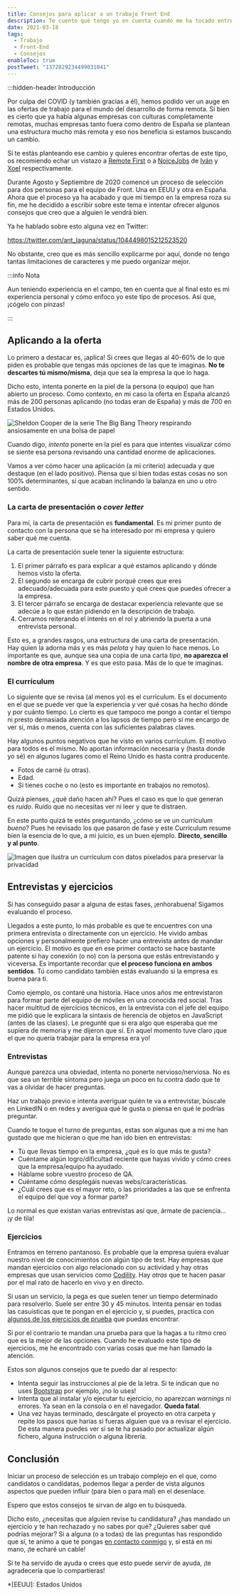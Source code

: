 ```yaml
---
title: Consejos para aplicar a un trabajo Front End
description: Te cuento qué tengo yo en cuenta cuando me ha tocado entrevistar a gente que busca trabajo como Front End developer.
date: 2021-03-18
tags:
  - Trabajo
  - Front-End
  - Consejos
enableToc: true
postTweet: "1372829234499031041"
---
```


:::hidden-header Introducción

Por culpa del COVID (y también gracias a él), hemos podido ver un auge en las ofertas de trabajo para el mundo del desarrollo de forma remota. Si bien es cierto que ya había algunas empresas con culturas completamente remotas, muchas empresas tanto fuera como dentro de España se plantean una estructura mucho más remota y eso nos beneficia si estamos buscando un cambio.

Si te estás planteando ese cambio y quieres encontrar ofertas de este tipo, os recomiendo echar un vistazo a [Remote First](https://remotefirst.digital/) o a [NoiceJobs](https://t.me/NoiceJobs) de [Iván](https://twitter.com/Dividivan) y [Xoel](https://twitter.com/xoelipedes) respectivamente.

Durante Agosto y Septiembre de 2020 comencé un proceso de selección para dos personas para el equipo de Front. Una en EEUU y otra en España.
Ahora que el proceso ya ha acabado y que mi tiempo en la empresa roza su fin, me he decidido a escribir sobre este tema e intentar ofrecer algunos consejos que creo que a alguien le vendrá bien.

Ya he hablado sobre esto alguna vez en Twitter:

https://twitter.com/ant_laguna/status/1044498015212523520

No obstante, creo que es más sencillo explicarme por aquí, donde no tengo tantas limitaciones de caracteres y me puedo organizar mejor.

:::info Nota

Aun teniendo experiencia en el campo, ten en cuenta que al final esto es mi experiencia personal y cómo enfoco yo este tipo de procesos. Así que, ¡cógelo con pinzas!

:::

## Aplicando a la oferta

Lo primero a destacar es, ¡aplica! Si crees que llegas al 40-60% de lo que piden es probable que tengas más opciones de las que te imaginas. **No te descartes tú mismo/misma**, deja que sea la empresa la que lo haga.

Dicho esto, intenta ponerte en la piel de la persona (o equipo) que han abierto un proceso.
Como contexto, en mi caso la oferta en España alcanzó más de 200 personas aplicando (no todas eran de España) y más de 700 en Estados Unidos.

![Sheldon Cooper de la serie The Big Bang Theory respirando ansiosamente en una bolsa de papel](/img/posts/sheldon-bag.gif "_El horror_")

Cuando digo, *intenta* ponerte en la piel es para que intentes visualizar cómo se siente esa persona revisando una cantidad enorme de aplicaciones.

Vamos a ver cómo hacer una aplicación (a mi criterio) adecuada y que destaque (en el lado positivo). Piensa que si bien todas estas cosas no son 100% determinantes, sí que acaban inclinando la balanza en uno u otro sentido.

### La carta de presentación o _cover letter_

Para mí, la carta de presentación es **fundamental**. Es mi primer punto de contacto con la persona que se ha interesado por mi empresa y quiero saber qué me cuenta.

La carta de presentación suele tener la siguiente estructura:

1. El primer párrafo es para explicar a qué estamos aplicando y dónde hemos visto la oferta.
2. El segundo se encarga de cubrir porqué crees que eres adecuado/adecuada para este puesto y qué crees que puedes ofrecer a la empresa.
3. El tercer párrafo se encarga de destacar experiencia relevante que se adecúe a lo que están pidiendo en la descripción de trabajo.
4. Cerramos reiterando el interés en el rol y abriendo la puerta a una entrevista personal.

Esto es, a grandes rasgos, una estructura de una carta de presentación. Hay quien la adorna más y es más *pelota* y hay quien lo hace menos. Lo importante es que, aunque sea una copia de una carta *tipo*, **no aparezca el nombre de otra empresa**.
Y es que esto pasa. Más de lo que te imaginas.

### El currículum

Lo siguiente que se revisa (al menos yo) es el currículum. Es el documento en el que se puede ver que la experiencia y ver qué cosas ha hecho dónde y por cuánto tiempo.
Lo cierto es que tampoco me pongo a contar el tiempo ni presto demasiada atención a los lapsos de tiempo pero sí me encargo de ver si, más o menos, cuenta con las suficientes palabras claves.

Hay algunos puntos negativos que he visto en varios currículum. El motivo para todos es el mismo. No aportan información necesaria y (hasta donde yo sé) en algunos lugares como el Reino Unido es hasta contra producente.

* Fotos de carné (u otras).
* Edad.
* Si tienes coche o no (esto es importante en trabajos no remotos).

Quizá pienses, ¿qué daño hacen ahí? Pues el caso es que lo que generan es *ruido*. Ruido que no necesitas ver ni leer y que te distraen.

En este punto quizá te estés preguntando, ¿cómo se ve un currículum *bueno*?
Pues he revisado los que pasaron de fase y este Currículum resume bien la esencia de lo que, a mi juicio, es un buen ejemplo. **Directo, sencillo y al punto**.

![Imagen que ilustra un currículum con datos pixelados para preservar la privacidad](/img/posts/curriculum-modelo.png "_Ejemplo de Currículum (con permiso cedido)_")

## Entrevistas y ejercicios

Si has conseguido pasar a alguna de estas fases, ¡enhorabuena! Sigamos evaluando el proceso.

Llegados a este punto, lo más probable es que te encuentres con una primera entrevista o directamente con un ejercicio. He vivido ambas opciones y personalmente prefiero hacer una entrevista antes de mandar un ejercicio. El motivo es que en ese primer contacto se hace bastante patente si hay conexión (o no) con la persona que estás entrevistando y viceversa. Es importante recordar que **el proceso funciona en ambos sentidos**. Tú como candidato también estás evaluando si la empresa es buena para ti.

Como ejemplo, os contaré una historia. Hace unos años me entrevistaron para formar parte del equipo de móviles en una conocida red social. Tras hacer multitud de ejercicios técnicos, en la entrevista con el jefe del equipo me pidió que le explicara la sintaxis de herencia de objetos en JavaScript (antes de las clases). Le pregunté que si era algo que esperaba que me supiera de memoria y me dijeron que sí. En aquel momento tuve claro ¡que el que no quería trabajar para la empresa era yo!

### Entrevistas

Aunque parezca una obviedad, intenta no ponerte nervioso/nerviosa. No es que sea un terrible síntoma pero juega un poco en tu contra dado que te vas a olvidar de hacer preguntas.

Haz un trabajo previo e intenta averiguar quién te va a entrevistar, búscale en LinkedIN o en redes y averigua qué le gusta o piensa en qué le podrías preguntar.

Cuando te toque el turno de preguntas, estas son algunas que a mi me han gustado que me hicieran o que me han ido bien en entrevistas:

* Tú que llevas tiempo en la empresa, ¿qué es lo que más te gusta?
* Cuéntame algún logro/dificultad reciente que hayas vivido y cómo crees que la empresa/equipo ha ayudado.
* Háblame sobre vuestro proceso de QA.
* Cuéntame cómo desplegáis nuevas webs/características.
* ¿Cuál crees que es el mayor reto, o las prioridades a las que se enfrenta el equipo del que voy a formar parte?

Lo normal es que existan varias entrevistas así que, ármate de paciencia... ¡y de tila!

### Ejercicios

Entramos en terreno pantanoso. Es probable que la empresa quiera evaluar nuestro nivel de conocimientos con algún tipo de test. Hay empresas que mandan ejercicios con algo relacionado con su actividad y hay otras empresas que usan servicios como [Codility](https://www.codility.com/). Hay *otras* que te hacen pasar por el mal rato de hacerlo en vivo y en directo.

Si usan un servicio, la pega es que suelen tener un tiempo determinado para resolverlo. Suele ser entre 30 y 45 minutos. Intenta pensar en todas las casuísticas que te pongan en el ejercicio y, si puedes, practica con [algunos de los ejercicios de prueba](https://app.codility.com/demo/take-sample-test/) que puedas encontrar.

Si por el contrario te mandan una prueba para que la hagas a tu ritmo creo que es la mejor de las opciones.
Cuando he evaluado este tipo de ejercicios, me he encontrado con varias cosas que me han llamado la atención.

Estos son algunos consejos que te puedo dar al respecto:

* Intenta seguir las instrucciones al pie de la letra. Si te indican que no uses [Bootstrap](https://getbootstrap.com/) por ejemplo, ¡no lo uses!
* Intenta que al instalar y/o ejecutar tu ejercicio, no aparezcan *warnings* ni errores. Ya sean en la consola o en el navegador. **Queda fatal**.
* Una vez hayas terminado, descárgate el proyecto en otra carpeta y repite los pasos que harías si fueras alguien que va a revisar el ejercicio. De esta manera puedes ver si se te ha pasado por actualizar algún fichero, alguna instrucción o alguna librería.

## Conclusión

Iniciar un proceso de selección es un trabajo complejo en el que, como candidatos o candidatas, podemos llegar a perder de vista algunos aspectos que pueden influir (para bien o para mal) en el desenlace.

Espero que estos consejos te sirvan de algo en tu búsqueda.

Dicho esto, ¿necesitas que alguien revise tu candidatura? ¿has mandado un ejercicio y te han rechazado y no sabes por qué? ¿Quieres saber qué podrías mejorar? Si a alguna (o a todas) de las preguntas has respondido que sí, te animo a que te pongas [en contacto conmigo](/sobre-mi) y, si está en mi mano, ¡te echaré un cable!

Si te ha servido de ayuda o crees que esto puede servir de ayuda, ¡te agradecería que lo compartieras!

*[EEUU]: Estados Unidos
